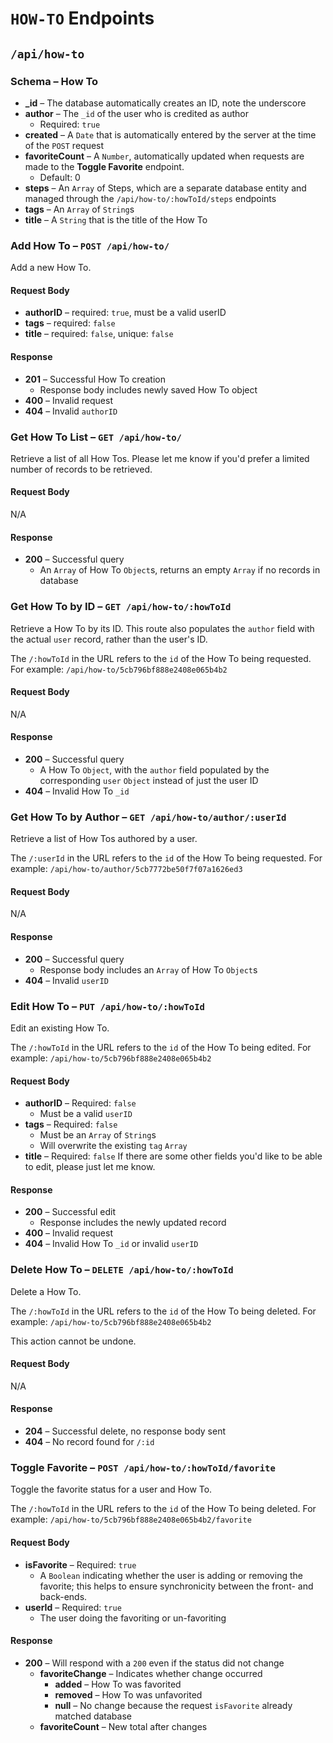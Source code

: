 # `HOW-TO` Endpoints
## `/api/how-to`

### Schema – How To
* **_id** – The database automatically creates an ID, note the underscore
* **author** – The `_id` of the user who is credited as author
  * Required: `true`
* **created** – A `Date` that is automatically entered by the server at the time of the `POST` request
* **favoriteCount** – A `Number`, automatically updated when requests are made to the **Toggle Favorite** endpoint.
  * Default: 0
* **steps** – An `Array` of Steps, which are a separate database entity and managed through the `/api/how-to/:howToId/steps` endpoints
* **tags** – An `Array` of `String`s
* **title** – A `String` that is the title of the How To


### Add How To – `POST /api/how-to/`
Add a new How To.

#### Request Body
* **authorID** – required: `true`, must be a valid userID
* **tags** – required: `false`
* **title** – required: `false`, unique: `false`

#### Response
* **201** – Successful How To creation
  * Response body includes newly saved How To object
* **400** – Invalid request
* **404** – Invalid `authorID`

### Get How To List – `GET /api/how-to/`
Retrieve a list of all How Tos. Please let me know if you'd prefer a limited number of records to be retrieved.

#### Request Body
N/A

#### Response
* **200** – Successful query
  * An `Array` of How To `Object`s, returns an empty `Array` if no records in database

### Get How To by ID – `GET /api/how-to/:howToId`
Retrieve a How To by its ID. This route also populates the `author` field with the actual `user` record, rather than the user's ID.

The `/:howToId` in the URL refers to the `id` of the How To being requested.
For example: `/api/how-to/5cb796bf888e2408e065b4b2`

#### Request Body
N/A

#### Response
* **200** – Successful query
  * A How To `Object`, with the `author` field populated by the corresponding `user` `Object` instead of just the user ID
* **404** – Invalid How To `_id`

### Get How To by Author – `GET /api/how-to/author/:userId`
Retrieve a list of How Tos authored by a user.

The `/:userId` in the URL refers to the `id` of the How To being requested.
For example: `/api/how-to/author/5cb7772be50f7f07a1626ed3`

#### Request Body
N/A

#### Response
* **200** – Successful query
  * Response body includes an `Array` of How To `Object`s
* **404** – Invalid `userID`

### Edit How To – `PUT /api/how-to/:howToId`
Edit an existing How To.

The `/:howToId` in the URL refers to the `id` of the How To being edited.
For example: `/api/how-to/5cb796bf888e2408e065b4b2`

#### Request Body
* **authorID** – Required: `false`
  * Must be a valid `userID`
* **tags** – Required: `false`
  * Must be an `Array` of `String`s
  * Will overwrite the existing `tag` `Array`
* **title** – Required: `false`
If there are some other fields you'd like to be able to edit, please just let me know.

#### Response
* **200** – Successful edit
  * Response includes the newly updated record
* **400** – Invalid request
* **404** – Invalid How To `_id` or invalid `userID`

### Delete How To – `DELETE /api/how-to/:howToId`
Delete a How To.

The `/:howToId` in the URL refers to the `id` of the How To being deleted.
For example: `/api/how-to/5cb796bf888e2408e065b4b2`

This action cannot be undone.

#### Request Body
N/A

#### Response
* **204** – Successful delete, no response body sent
* **404** – No record found for `/:id`

### Toggle Favorite – `POST /api/how-to/:howToId/favorite`
Toggle the favorite status for a user and How To.

The `/:howToId` in the URL refers to the `id` of the How To being deleted.
For example: `/api/how-to/5cb796bf888e2408e065b4b2/favorite`

#### Request Body
* **isFavorite** – Required: `true`
  * A `Boolean` indicating whether the user is adding or removing the favorite; this helps to ensure synchronicity between the front- and back-ends.
* **userId** – Required: `true`
  * The user doing the favoriting or un-favoriting

#### Response
* **200** – Will respond with a `200` even if the status did not change
  * **favoriteChange** – Indicates whether change occurred
    * **added** – How To was favorited
    * **removed** – How To was unfavorited
    * **null** – No change because the request `isFavorite` already matched database
  * **favoriteCount** – New total after changes